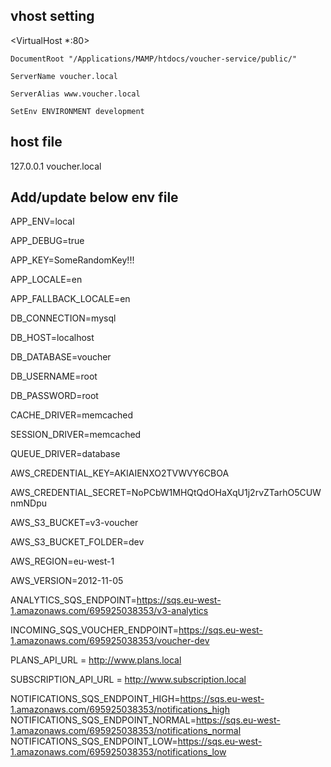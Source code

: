 ## vhost setting


<VirtualHost *:80>

	DocumentRoot "/Applications/MAMP/htdocs/voucher-service/public/"

	ServerName voucher.local

	ServerAlias www.voucher.local

 	SetEnv ENVIRONMENT development

</VirtualHost>


## host file

127.0.0.1 voucher.local


## Add/update below env file

APP_ENV=local

APP_DEBUG=true

APP_KEY=SomeRandomKey!!!


APP_LOCALE=en

APP_FALLBACK_LOCALE=en


DB_CONNECTION=mysql

DB_HOST=localhost

DB_DATABASE=voucher

DB_USERNAME=root

DB_PASSWORD=root


CACHE_DRIVER=memcached

SESSION_DRIVER=memcached

QUEUE_DRIVER=database


AWS_CREDENTIAL_KEY=AKIAIENXO2TVWVY6CBOA

AWS_CREDENTIAL_SECRET=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



AWS_S3_BUCKET=v3-voucher

AWS_S3_BUCKET_FOLDER=dev


AWS_REGION=eu-west-1

AWS_VERSION=2012-11-05


ANALYTICS_SQS_ENDPOINT=https://sqs.eu-west-1.amazonaws.com/695925038353/v3-analytics

INCOMING_SQS_VOUCHER_ENDPOINT=https://sqs.eu-west-1.amazonaws.com/695925038353/voucher-dev

PLANS_API_URL = http://www.plans.local

SUBSCRIPTION_API_URL = http://www.subscription.local


NOTIFICATIONS_SQS_ENDPOINT_HIGH=https://sqs.eu-west-1.amazonaws.com/695925038353/notifications_high
NOTIFICATIONS_SQS_ENDPOINT_NORMAL=https://sqs.eu-west-1.amazonaws.com/695925038353/notifications_normal
NOTIFICATIONS_SQS_ENDPOINT_LOW=https://sqs.eu-west-1.amazonaws.com/695925038353/notifications_low